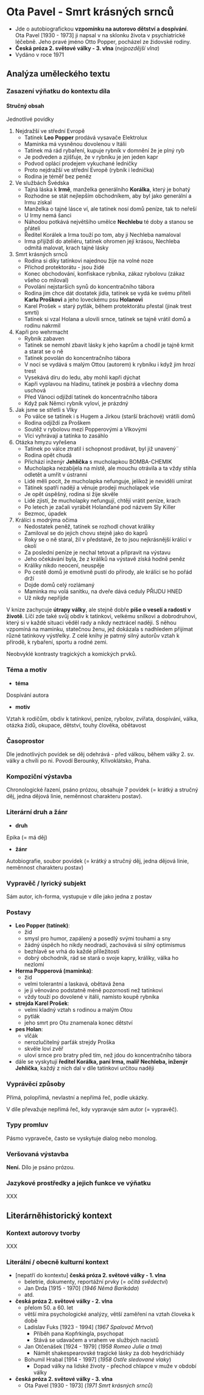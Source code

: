 # Ota Pavel - Smrt krásných srnců

- Jde o autobiografickou **vzpomínku na autorovo dětství a dospívání**. Ota Pavel [1930 - 1973] ji napsal v na sklonku života v psychiatrické léčebně. Jeho pravé jméno Otto Popper, pocházel ze židovské rodiny.
- **Česká próza 2. světové války - 3. vlna** (*nejpozdější vlna*)
- Vydáno v roce 1971

## Analýza uměleckého textu

### Zasazení výňatku do kontextu díla

#### Stručný obsah

Jednotlivé povídky
1. Nejdražší ve střední Evropě
    - Tatínek **Leo Popper** prodává vysavače Elektrolux
    - Maminka má vysněnou dovolenou v Itálii
    - Tatínek má rád rybaření, kupuje rybník v domnění že je plný ryb
    - Je podveden a zjišťuje, že v rybníku je jen jeden kapr
    - Podvod oplácí prodejem vykuchané ledničky
    - Proto nejdražší ve střední Evropě (rybník i lednička)
    - Rodina je téměř bez peněz
2. Ve službách Švédska
    - Tajná láska k **Irmě**, manželka generálního **Korálka**, který je bohatý
    - Rozhodne se stát nejlepším obchodníkem, aby byl jako generální a Irmu získal
    - Manželka o tajné lásce ví, ale tatínek nosí domů peníze, tak to neřeší
    - U Irmy nemá šanci
    - Náhodou potkává největšího umělce **Nechlebu** té doby a stanou se přáteli
    - Ředitel Korálek a Irma touží po tom, aby ji Nechleba namaloval
    - Irma přijíždí do ateliéru, tatínek ohromen její krásou, Nechleba odmítá malovat, krach tajné lásky
3. Smrt krásných srnců
    - Rodina si díky tatínkovi najednou žije na volné noze
    - Příchod protektorátu - jsou židé
    - Konec obchodování, konfiskace rybníka, zákaz rybolovu (zákaz všeho co miloval)
    - Povolání nejstarších synů do koncentračního tábora
    - Rodina jim chce dát dostatek jídla, tatínek se vydá ke svému příteli **Karlu Proškovi** a jeho loveckému psu **Holanovi**
    - Karel Prošek = starý pytlák, během protektorátu přestal (jinak trest smrti)
    - Tatínek si vzal Holana a ulovili srnce, tatínek se tajně vrátil domů a rodinu nakrmil
4. Kapři pro wehrmacht
    - Rybník zabaven
    - Tatínek se nemohl zbavit lásky k jeho kaprům a chodil je tajně krmit a starat se o ně
    - Tatínek povolán do koncentračního tábora
    - V noci se vydává s malým Ottou (autorem) k rybníku i když jim hrozí trest
    - Vysekává díru do ledu, aby mohli kapři dýchat
    - Kapři vyplavou na hladinu, tatínek je posbírá a všechny doma uschová
    - Před Vánoci odjíždí tatínek do koncentračního tábora
    - Když pak Němci rybník vyloví, je prázdný
5. Jak jsme se střetli s Vlky
    - Po válce se tatínek i s Hugem a Jirkou (starší bráchové) vrátili domů
    - Rodina odjíždí za Proškem
    - Soutěž v rybolovu mezi Popperovými a Vlkovými
    - Vlci vyhrávají a tatínka to zasáhlo
6. Otázka hmyzu vyřešena
    - Tatínek po válce ztratil i schopnost prodávat, byl již unavený¨
    - Rodina opět chudá
    - Přichází inženýr **Jehlička** s mucholapkou BOMBA-CHEMIK
    - Mucholapka nezabíjela na místě, ale mouchu otrávila a ta vždy stihla odletět a umřít v ústranní
    - Lidé měli pocit, že mucholapka nefunguje, jelikož je neviděli umírat
    - Tátínek spatří naději a věnuje prodeji mucholapek vše
    - Je opět úspěšný, rodina si žije skvěle
    - Lidé zjistí, že mucholapky nefungují, chtějí vrátit peníze, krach
    - Po letech je začali vyrábět Holanďané pod názvem Sly Killer
    - Bezmoc, úpadek
7. Králíci s modrýma očima
    - Nedostatek peněž, tatínek se rozhodl chovat králiky
    - Zamiloval se do jejich chovu stejně jako do kaprů
    - Roky se o ně staral, žil v představě, že to jsou nejkrásnější králící v okolí
    - Za poslední peníze je nechal tetovat a připravit na výstavu
    - Jeho očekávání byla, že z králíků na výstavě získá hodně peněz
    - Králíky nikdo neocení, neuspěje
    - Po cestě domů je emotivně pustí do přírody, ale králíci se ho pořád drží
    - Dojde domů celý rozlámaný
    - Maminka mu volá sanitku, na dveře dává ceduly PŘIJDU HNED
    - Už nikdy nepřijde

V knize zachycuje **útrapy války**, ale stejně dobře **píše o veselí a radosti v životě**. Líčí zde také svůj obdiv k tatínkovi, velkému snílkovi a dobrodruhovi, který si v každé situaci věděl rady a nikdy neztrácel naději. S něhou vzpomíná na maminku, statečnou ženu, jež dokázala s nadhledem přijímat různé tatínkovy výstřelky. Z celé knihy je patrný silný autorův vztah k přírodě, k rybaření, sportu a rodné zemi.

Neobvyklé kontrasty tragických a komických prvků.

### Téma a motiv

- **téma**

Dospívání autora

- **motiv**

Vztah k rodičům, obdiv k tatínkovi, peníze, rybolov, zvířata, dospívání, válka, otázka židů, okupace, dětství, touhy člověka, obětavost

### Časoprostor

Dle jednotlivých povídek se děj odehrává - před válkou, během války 2. sv. války a chvíli po ni. Povodí Berounky, Křivoklátsko, Praha.

### Kompoziční výstavba

Chronologické řazení, psáno prózou, obsahuje 7 povídek (= krátký a stručný děj, jedna dějová linie, neměnnost charakteru postav).

### Literární druh a žánr

- **druh**

Epika (= má děj)

- **žánr**

Autobiografie, soubor povídek (= krátký a stručný děj, jedna dějová linie, neměnnost charakteru postav)

### Vypravěč / lyrický subjekt

Sám autor, ich-forma, vystupuje v díle jako jedna z postav

### Postavy

- **Leo Popper (tatínek)**:
    - žid
    - smysl pro humor, zapálený a posedlý svými touhami a sny
    - žádný úspěch ho nikdy neodradí, zachovává si silný optimismus
    - bezhlavě se vrhá do každé příležitosti
    - dobrý obchodník, rád se stará o svoje kapry, králíky, válka ho nezlomí
- **Herma Popperová (maminka)**:
    - žid
    - velmi tolerantní a laskavá, obětavá žena
    - je ji věnováno podstatně méně pozornosti než tatínkovi
    - vždy touží po dovolené v itálii, namísto koupě rybníka
- **strejda Karel Prošek**:
    - velmi kladný vztah s rodinou a malým Otou
    - pytlák
    - jeho smrt pro Otu znamenala konec dětství
- **pes Holan**:
    - vlčák
    - nerozlučitelný parťák strejdy Proška
    - skvěle loví zvěř
    - uloví srnce pro bratry před tím, než jdou do koncentračního tábora
- dále se vyskytují **ředitel Korálka, paní Irma, malíř Nechleba, inženýr Jehlička**, každý z nich dal v díle tatínkovi určitou naději

### Vyprávěcí způsoby
Přímá, polopřímá, nevlastní a nepřímá řeč, podle ukázky.

V díle převažuje nepřímá řeč, kdy vypravuje sám autor (= vypravěč).

### Typy promluv
Pásmo vypraveče, často se vyskytuje dialog nebo monolog.

### Veršovaná výstavba
**Není.** Dílo je psáno prózou.

### Jazykové prostředky a jejich funkce ve výňatku
XXX

## Literárněhistorický kontext
### Kontext autorovy tvorby

XXX

### Literální / obecně kulturní kontext

- [nepatří do kontextu] **česká próza 2. světové války - 1. vlna**
    - beletrie, dokumenty, reportážní prvky (= *očitá svědectví*)
    - Jan Drda [1915 - 1970] (*1946 Němá Barikáda*)
    - atd.
- **česká próza 2. světové války - 2. vlna**
    - přelom 50. a 60. let
    - větší míra psychologické analýzy, větší zaměření na vztah človeka k době
    - Ladislav Fuks [1923 - 1994] (*1967 Spalovač Mrtvol*)
        - Příběh pana Kopfrkingla, psychopat
        - Stává se udavačem a vrahem ve službých nacistů
   - Jan Otčenášek [1924 - 1979] (*1958 Romeo Julie a tma*)
        - Námět shakespearovské tragické lásky za dob heydrichiády
   - Bohumil Hrabal [1914 - 1997] (*1958 Ostře sledované vlaky*)
        - Dopad války na lidské životy - přechod chlapce v muže v období války
- **česká próza 2. světové války - 3. vlna**
    - Ota Pavel [1930 - 1973] (*1971 Smrt krásných srnců*)

